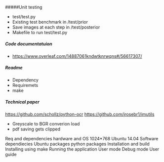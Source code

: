 #####Unit testing
* test/test.py
* Existing test benchmark in /test/prior
* Save images at each step in /test/posterior
* Makefile to run test/test.py
##### Code documentatuion
* https://www.overleaf.com/14887061kndwtknrwqns#/56617307/
##### Readme
* Dependency
* Requiremets
* make 
##### Technical paper
https://github.com/schollz/python-ocr
https://github.com/jrosebr1/imutils

* Greyscale to BGR converion load
* pdf saving gets clipped

Req and dependencies
  hardware and OS
    1024*768
    Ubuntu 14.04
  Software dependiecies
    Ubuntu packages
    python packages
Installation and build
  Installing using make
  Running the application
    User mode
    Debug mode
User guide
